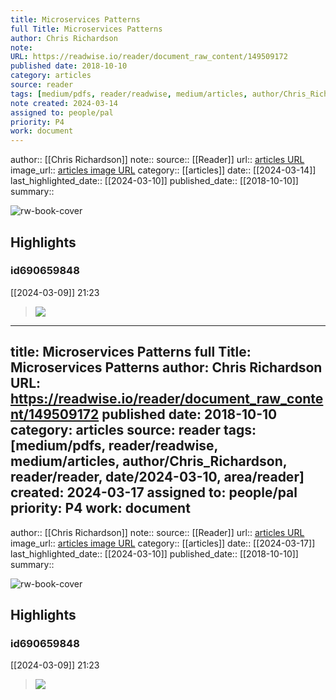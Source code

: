 ```yaml
---
title: Microservices Patterns
full Title: Microservices Patterns
author: Chris Richardson
note: 
URL: https://readwise.io/reader/document_raw_content/149509172
published date: 2018-10-10
category: articles
source: reader
tags: [medium/pdfs, reader/readwise, medium/articles, author/Chris_Richardson, reader/reader, date/2024-03-10, area_family/knowledge_explore]
note created: 2024-03-14
assigned to: people/pal
priority: P4
work: document
---
```

author:: [[Chris Richardson]]
note:: 
source:: [[Reader]]
url:: [articles URL](https://readwise.io/reader/document_raw_content/149509172)
image_url:: [articles image URL](https://readwise-assets.s3.amazonaws.com/static/images/article3.5c705a01b476.png)
category:: [[articles]]
date:: [[2024-03-14]]
last_highlighted_date:: [[2024-03-10]]
published_date:: [[2018-10-10]]
summary:: 

![rw-book-cover](https://readwise-assets.s3.amazonaws.com/static/images/article3.5c705a01b476.png)

## Highlights
### id690659848
[[2024-03-09]] 21:23
> ![](https://readwise-assets.s3.amazonaws.com/media/reader/parsed_document_assets/149509172/lc67m9t9PEyOZhw3gC80YGvcx3Ew70ZvUUqu_q8ej5k-Image_018.png)


---
title: Microservices Patterns
full Title: Microservices Patterns
author: Chris Richardson
URL: https://readwise.io/reader/document_raw_content/149509172
published date: 2018-10-10
category: articles
source: reader
tags: [medium/pdfs, reader/readwise, medium/articles, author/Chris_Richardson, reader/reader, date/2024-03-10, area/reader]
created: 2024-03-17
assigned to: people/pal
priority: P4
work: document
---
author:: [[Chris Richardson]]
note:: 
source:: [[Reader]]
url:: [articles URL](https://readwise.io/reader/document_raw_content/149509172)
image_url:: [articles image URL](https://readwise-assets.s3.amazonaws.com/static/images/article3.5c705a01b476.png)
category:: [[articles]]
date:: [[2024-03-17]]
last_highlighted_date:: [[2024-03-10]]
published_date:: [[2018-10-10]]
summary:: 

![rw-book-cover](https://readwise-assets.s3.amazonaws.com/static/images/article3.5c705a01b476.png)

## Highlights
### id690659848
[[2024-03-09]] 21:23
> ![](https://readwise-assets.s3.amazonaws.com/media/reader/parsed_document_assets/149509172/lc67m9t9PEyOZhw3gC80YGvcx3Ew70ZvUUqu_q8ej5k-Image_018.png)


